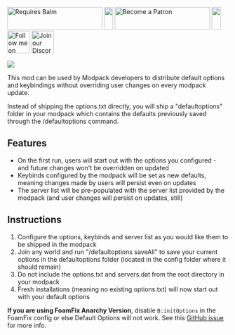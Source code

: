 <p>
    <a style="text-decoration: none;" href="https://modrinth.com/mod/balm"> 
        <img src="https://blay09.net/files/brand/requires_balm.png" alt="Requires Balm" width="217" height="51" /> 
    </a>
    <img src="https://blay09.net/files/brand/spacer.png" alt="" width="20" height="51" />
    <a style="text-decoration: none;" href="https://www.patreon.com/blay09"> 
        <img src="https://blay09.net/files/brand/patreon.png" alt="Become a Patron" width="217" height="51" /> 
    </a> 
    <img src="https://blay09.net/files/brand/spacer.png" alt="" width="21" height="51" /> 
    <a style="text-decoration: none;" href="https://twitter.com/BlayTheNinth">
        <img src="https://blay09.net/files/brand/twitter.png" alt="Follow me on Twitter" width="51" height="51" />
    </a>
    <a style="text-decoration: none;" href="https://discord.gg/VAfZ2Nau6j">
        <img src="https://blay09.net/files/brand/discord.png" alt="Join our Discord" width="51" height="51" />
    </a>
</p>

![](https://blay09.net/files/brand/defaultoptions.png)

This mod can be used by Modpack developers to distribute default options and keybindings without overriding user changes on every modpack update.

Instead of shipping the options.txt directly, you will ship a "defaultoptions" folder in your modpack which contains the defaults previously saved through the /defaultoptions command.

## Features

- On the first run, users will start out with the options you configured - and future changes won't be overridden on updated
- Keybinds configured by the modpack will be set as new defaults, meaning changes made by users will persist even on updates
- The server list will be pre-populated with the server list provided by the modpack (and user changes will persist on updates, still)

## Instructions

1. Configure the options, keybinds and server list as you would like them to be shipped in the modpack
2. Join any world and run "/defaultoptions saveAll" to save your current options in the defaultoptions folder (located in the config folder where it should remain)
3. Do not include the options.txt and servers.dat from the root directory in your modpack
4. Fresh installations (meaning no existing options.txt) will now start out with your default options

**If you are using FoamFix Anarchy Version**, disable `B:initOptions` in the FoamFix config or else Default Options will not work. See this [GitHub issue](https://github.com/blay09/DefaultOptions/issues/25) for more info.